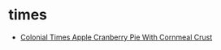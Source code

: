 # times

 * [Colonial Times Apple Cranberry Pie With Cornmeal Crust](index/c/colonial-times-apple-cranberry-pie-with-cornmeal-crust-827.json)
